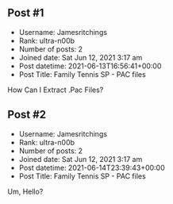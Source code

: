 ## Post #1
- Username: Jamesritchings
- Rank: ultra-n00b
- Number of posts: 2
- Joined date: Sat Jun 12, 2021 3:17 am
- Post datetime: 2021-06-13T16:56:41+00:00
- Post Title: Family Tennis SP - PAC files

How Can I Extract .Pac Files?
## Post #2
- Username: Jamesritchings
- Rank: ultra-n00b
- Number of posts: 2
- Joined date: Sat Jun 12, 2021 3:17 am
- Post datetime: 2021-06-14T23:39:43+00:00
- Post Title: Family Tennis SP - PAC files

Um, Hello?
